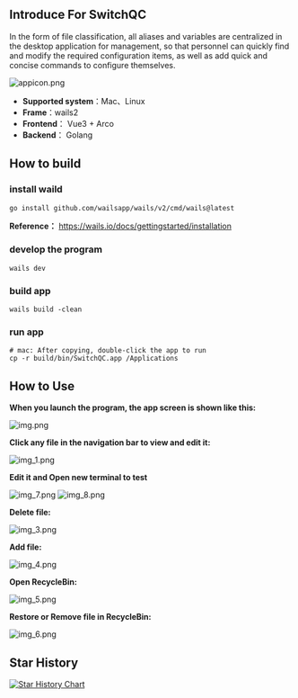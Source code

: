 ## Introduce For SwitchQC
In the form of file classification, all aliases and variables are centralized in the desktop application for management, so that personnel can quickly find and modify the required configuration items, as well as add quick and concise commands to configure themselves.

![appicon.png](build%2Fappicon.png)
- **Supported system**：Mac、Linux
- **Frame**：wails2
- **Frontend**： Vue3 + Arco
- **Backend**： Golang

## How to build

### install waild
```
go install github.com/wailsapp/wails/v2/cmd/wails@latest
```
**Reference：** https://wails.io/docs/gettingstarted/installation

### develop the program
```
wails dev
```

### build app
```
wails build -clean
```

### run app
```
# mac: After copying, double-click the app to run
cp -r build/bin/SwitchQC.app /Applications
```

## How to Use
**When you launch the program, the app screen is shown like this:**

![img.png](images/img.png)

**Click any file in the navigation bar to view and edit it:**

![img_1.png](images/img_1.png)

**Edit it and Open new terminal to test**

![img_7.png](images/img_7.png)
![img_8.png](images/img_8.png)

**Delete file:**

![img_3.png](images/img_3.png)

**Add file:**

![img_4.png](images/img_4.png)

**Open RecycleBin:**

![img_5.png](images/img_5.png)

**Restore or Remove file in RecycleBin:**

![img_6.png](images/img_6.png)


## Star History

[![Star History Chart](https://api.star-history.com/svg?repos=chenshijian73-qq/SwitchQC&type=Date)](https://star-history.com/#chenshijian73-qq/SwitchQC&Date)
